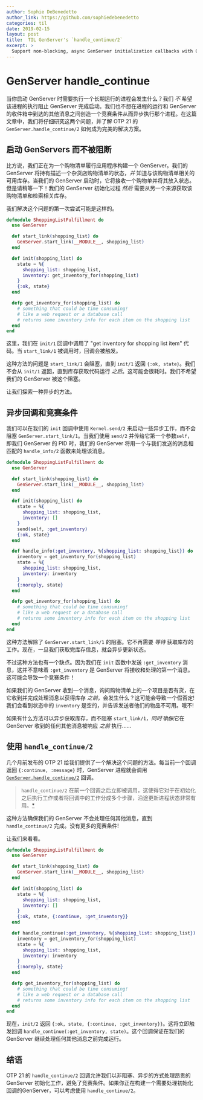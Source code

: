 ```yaml
---
author: Sophie DeBenedetto
author_link: https://github.com/sophiedebenedetto
categories: til
date: 2019-02-15
layout: post
title:  TIL GenServer's `handle_continue/2`
excerpt: >
  Support non-blocking, async GenServer initialization callbacks with OTP 21's nifty `handle_continue/2`!
---
```


# GenServer handle_continue

当你启动 GenServer 时需要执行一个长期运行的进程会发生什么？我们 _不_ 希望该进程的执行阻止 GenServer 完成启动。我们也不想在进程的运行和 GenServer 的收件箱中到达的其他消息之间创造一个竞赛条件从而异步执行那个进程。在这篇文章中，我们将仔细研究这两个问题，并了解 OTP 21 的 `GenServer.handle_continue/2` 如何成为完美的解决方案。

## 启动 GenServers 而不被阻断

比方说，我们正在为一个购物清单履行应用程序构建一个 GenServer。我们的 GenServer 将持有描述一个杂货店购物清单的状态，_并_ 知道与该购物清单相关的可用库存。当我们的 GenServer 启动时，它将接收一个购物单并将其放入状态。但是请稍等一下！我们的 GenServer 初始化过程 _然后_ 需要从另一个来源获取该购物清单和检索相关库存。

我们解决这个问题的第一次尝试可能是这样的。

```elixir
defmodule ShoppingListFulfillment do
  use GenServer

  def start_link(shopping_list) do
    GenServer.start_link(__MODULE__, shopping_list)
  end

  def init(shopping_list) do
    state = %{
      shopping_list: shopping_list,
      inventory: get_inventory_for(shopping_list)
    }
    {:ok, state}
  end

  defp get_inventory_for(shopping_list) do
    # something that could be time consuming!
    # like a web request or a database call
    # returns some inventory info for each item on the shopping list
  end
end
```

这里，我们在 `init/1` 回调中调用了 "get inventory for shopping list item" 代码。当 `start_link/1` 被调用时，回调会被触发。

这种方法的问题是 `start_link/1` 会阻塞，直到 `init/1` 返回 `{:ok, state}`。我们不会从 `init/1` 返回，直到库存获取代码运行 _之后_。这可能会很耗时。我们不希望我们的 GenServer 被这个阻塞。

让我们探索一种异步的方法。

## 异步回调和竞赛条件

我们可以在我们的 `init` 回调中使用 `Kernel.send/2` 来启动一些异步工作，而不会阻塞 `GenServer.start_link/1`。当我们使用 `send/2` 并传给它第一个参数`self`，即我们 GenServer 的 PID 时，我们的 GenServer 将用一个与我们发送的消息相匹配的 `handle_info/2` 函数来处理该消息。

```elixir
defmodule ShoppingListFulfillment do
  use GenServer

  def start_link(shopping_list) do
    GenServer.start_link(__MODULE__, shopping_list)
  end

  def init(shopping_list) do
    state = %{
      shopping_list: shopping_list,
      inventory: []
    }
    send(self, :get_inventory)
    {:ok, state}
  end

  def handle_info(:get_inventory, %{shopping_list: shopping_list}) do
    inventory = get_inventory_for(shopping_list)
    state = %{
      shopping_list: shopping_list,
      inventory: inventory
    }
    {:noreply, state}
  end

  defp get_inventory_for(shopping_list) do
    # something that could be time consuming!
    # like a web request or a database call
    # returns some inventory info for each item on the shopping list
  end
end
```

这种方法解除了 `GenServer.start_link/1` 的阻塞。它不再需要 _等待_ 获取库存的工作。现在，一旦我们获取完库存信息，就会异步更新状态。

不过这种方法也有一个缺点。因为我们在 `init` 函数中发送 `:get_inventory` 消息，这并不意味着 `:get_inventory` 是 GenServer 将接收和处理的第一个消息。这可能会导致一个竞赛条件！

如果我们的 GenServer 收到一个消息，询问购物清单上的一个项目是否有货，在它收到并完成处理消息以获得库存 _之前_，会发生什么？这可能会导致一个假否定! 我们会看到状态中的 `inventory` 是空的，并告诉发送者他们的物品不可用。哦不!

如果有什么方法可以异步获取库存，而不阻塞 `start_link/1`，_同时_ 确保它在 GenServer 收到的任何其他消息被响应 _之前_ 执行......

## 使用 `handle_continue/2`

几个月前发布的 OTP 21 给我们提供了一个解决这个问题的方法。每当前一个回调返回 `{:continue, :message}` 时，GenServer 进程就会调用 [`GenServer.handle_continue/2`](https://hexdocs.pm/elixir/GenServer.html#c:handle_continue/2) 回调。

> `handle_continue/2` 在前一个回调之后立即被调用，这使得它对于在初始化之后执行工作或者将回调中的工作分成多个步骤，沿途更新进程状态非常有用。[*](http://erlang.org/doc/man/gen_server.html#Module:handle_continue-2)

这种方法确保我们的 GenServer 不会处理任何其他消息，直到 `handle_continue/2` 完成。没有更多的竞赛条件!

让我们来看看。

```elixir
defmodule ShoppingListFulfillment do
  use GenServer

  def start_link(shopping_list) do
    GenServer.start_link(__MODULE__, shopping_list)
  end

  def init(shopping_list) do
    state = %{
      shopping_list: shopping_list,
      inventory: []
    }
    {:ok, state, {:continue, :get_inventory}}
  end

  def handle_continue(:get_inventory, %{shopping_list: shopping_list}) do
    inventory = get_inventory_for(shopping_list)
    state = %{
      shopping_list: shopping_list,
      inventory: inventory
    }
    {:noreply, state}
  end

  defp get_inventory_for(shopping_list) do
    # something that could be time consuming!
    # like a web request or a database call
    # returns some inventory info for each item on the shopping list
  end
end
```

现在，`init/2` 返回 `{:ok, state, {:continue, :get_inventory}}`。这将立即触发回调 `handle_continue(:get_inventory, state)`。这个回调保证在我们的 GenServer 继续处理任何其他消息之前完成运行。

## 结语
OTP 21 的 `handle_continue/2` 回调允许我们以非阻塞、异步的方式处理昂贵的 GenServer 初始化工作，避免了竞赛条件。如果你正在构建一个需要处理初始化回调的GenServer，可以考虑使用 `handle_continue/2`。